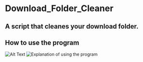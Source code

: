 # Download_Folder_Cleaner
A script that cleanes your download folder.
---
## How to use the program
![Alt Text](https://media.giphy.com/media/vFKqnCdLPNOKc/giphy.gif)
![Explanation of using the program ](https://raw.githubusercontent.com/jairajsahgal/Download_Folder_Cleaner/main/1607437502053.gif)
